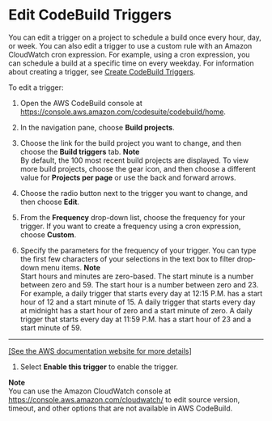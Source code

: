 # Edit CodeBuild Triggers<a name="triggers-edit"></a>

 You can edit a trigger on a project to schedule a build once every hour, day, or week\. You can also edit a trigger to use a custom rule with an Amazon CloudWatch cron expression\. For example, using a cron expression, you can schedule a build at a specific time on every weekday\. For information about creating a trigger, see [Create CodeBuild Triggers](trigger-create.md)\.

 To edit a trigger: 

1. Open the AWS CodeBuild console at [https://console\.aws\.amazon\.com/codesuite/codebuild/home](https://console.aws.amazon.com/codesuite/codebuild/home)\.

1. In the navigation pane, choose **Build projects**\.

1. Choose the link for the build project you want to change, and then choose the **Build triggers** tab\.
**Note**  
By default, the 100 most recent build projects are displayed\. To view more build projects, choose the gear icon, and then choose a different value for **Projects per page** or use the back and forward arrows\.

1. Choose the radio button next to the trigger you want to change, and then choose **Edit**\.

1. From the **Frequency** drop\-down list, choose the frequency for your trigger\. If you want to create a frequency using a cron expression, choose **Custom**\.

1. Specify the parameters for the frequency of your trigger\. You can type the first few characters of your selections in the text box to filter drop\-down menu items\.
**Note**  
 Start hours and minutes are zero\-based\. The start minute is a number between zero and 59\. The start hour is a number between zero and 23\. For example, a daily trigger that starts every day at 12:15 P\.M\. has a start hour of 12 and a start minute of 15\. A daily trigger that starts every day at midnight has a start hour of zero and a start minute of zero\. A daily trigger that starts every day at 11:59 P\.M\. has a start hour of 23 and a start minute of 59\.   
****    
[\[See the AWS documentation website for more details\]](http://docs.aws.amazon.com/codebuild/latest/userguide/triggers-edit.html)

1.  Select **Enable this trigger** to enable the trigger\. 

**Note**  
You can use the Amazon CloudWatch console at [https://console\.aws\.amazon\.com/cloudwatch/](https://console.aws.amazon.com/cloudwatch/) to edit source version, timeout, and other options that are not available in AWS CodeBuild\.